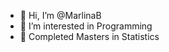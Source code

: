 - 👋 Hi, I’m @MarlinaB
- 👀 I’m interested in Programming
- 🌱 Completed Masters in Statistics
  

<!---
MarlinaB/MarlinaB is a ✨ special ✨ repository because its `README.md` (this file) appears on your GitHub profile.
You can click the Preview link to take a look at your changes.
--->

